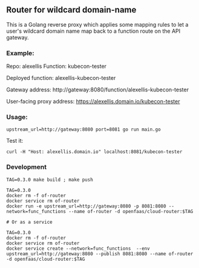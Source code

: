 ## Router for wildcard domain-name

This is a Golang reverse proxy which applies some mapping rules to let a user's wildcard domain name map back to a function route on the API gateway.

### Example:

Repo: alexellis
Function: kubecon-tester

Deployed function: alexellis-kubecon-tester

Gateway address: http://gateway:8080/function/alexellis-kubecon-tester

User-facing proxy address: https://alexellis.domain.io/kubecon-tester


### Usage:

```
upstream_url=http://gateway:8080 port=8081 go run main.go
```

Test it:

```
curl -H "Host: alexellis.domain.io" localhost:8081/kubecon-tester
```

### Development

```
TAG=0.3.0 make build ; make push
```

```
TAG=0.3.0
docker rm -f of-router
docker service rm of-router
docker run -e upstream_url=http://gateway:8080 -p 8081:8080 --network=func_functions --name of-router -d openfaas/cloud-router:$TAG

# Or as a service

TAG=0.3.0
docker rm -f of-router
docker service rm of-router
docker service create --network=func_functions  --env upstream_url=http://gateway:8080 --publish 8081:8080 --name of-router -d openfaas/cloud-router:$TAG
```
